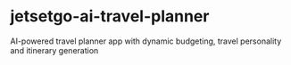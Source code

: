 # jetsetgo-ai-travel-planner
AI-powered travel planner app with dynamic budgeting, travel personality and itinerary generation
